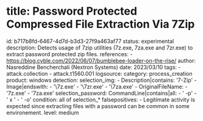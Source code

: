 # title: Password Protected Compressed File Extraction Via 7Zip
id: b717b8fd-6467-4d7d-b3d3-27f9a463af77
status: experimental
description: Detects usage of 7zip utilities (7z.exe, 7za.exe and 7zr.exe) to extract password protected zip files.
references:
    - https://blog.cyble.com/2022/06/07/bumblebee-loader-on-the-rise/
author: Nasreddine Bencherchali (Nextron Systems)
date: 2023/03/10
tags:
    - attack.collection
    - attack.t1560.001
logsource:
    category: process_creation
    product: windows
detection:
    selection_img:
        - Description|contains: '7-Zip'
        - Image|endswith:
            - '\7z.exe'
            - '\7zr.exe'
            - '\7za.exe'
        - OriginalFileName:
            - '7z.exe'
            - '7za.exe'
    selection_password:
        CommandLine|contains|all:
            - ' -p'
            - ' x '
            - ' -o'
    condition: all of selection_*
falsepositives:
    - Legitimate activity is expected since extracting files with a password can be common in some environement.
level: medium
